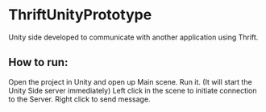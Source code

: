 # ThriftUnityPrototype
Unity side developed to communicate with another application using Thrift.


## How to run:
Open the project in Unity and open up Main scene.
Run it. (It will start the Unity Side server immediately)
Left click in the scene to initiate connection to the Server.
Right click to send message.
